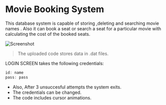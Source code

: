 # Movie Booking System

This database system is capable of storing ,deleting and searching movie names . Also it can book a seat or search a seat for a particular movie with calculating the cost of the booked seats.

![Screenshot](screenshot.png)

> The uploaded code stores data in .dat files.

LOGIN SCREEN takes the following credentials:
```C++
id: name
pass: pass
```

* Also, After 3 unsuccesful attempts the system exits. 
* The credentials can be changed.
* The code includes cursor animations.


